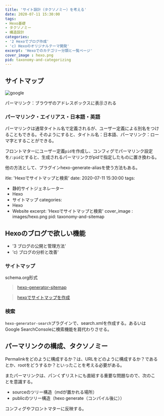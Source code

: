 ```yaml
---
title: 'サイト設計（タクソノミー）を考える'
date: 2020-07-11 15:30:00
tags:
- Hexo基礎
- タクソノミー
- 構造設計
categories:
- '2 Hexoでブログ作成'
- 'c) Hexoのオリジナルテーマ開発'
excerpt: 'Hexoでのカテゴリー分類と一覧ページ'
cover_image : hexo.png
pid: taxonomy-and-categorizing
---
```


## サイトマップ
![google](https://burturki.sirv.com/diy/google.png?w=300)

パーマリンク：ブラウザのアドレスボックスに表示される

### パーマリンク・エイリアス・日本語・英語
パーマリンクは通常タイトル名で定義されるが、ユーザー定義による別名をつけることもできる。そのようにすると、タイトル名：日本語、パーマリンク：ローマ字とすることができる。

フロントマターにユーザー定義`pid`を作成し、コンフィグでパーマリンク設定を`/:pid`とすると、生成されるパーマリンクがpidで指定したものに置き換わる。

他の方法として、プラグインhexo-generate-aliasを使う方法もある。

itle: 'Hexoでサイトマップと検索'
date: 2020-07-11 15:30:00
tags:
- 静的サイトジェネレーター
- Hexo
- サイトマップ
categories:
- Hexo
- Website
excerpt: 'Hexoでサイトマップと検索'
cover_image : images/hexo.png
pid: taxonomy-and-sitemap

## Hexoのブログで欲しい機能
- '3 ブログの公開と管理方法'
- 'c) ブログの分析と改善'

### サイトマップ

schema.org形式

> [hexo-generator-sitemap](https://github.com/hexojs/hexo-generator-sitemap)

> [hexoでサイトマップを作成](https://bitto.jp/posts/%E6%8A%80%E8%A1%93/Hexo/hexo-sitemap/)

### 検索

`hexo-generator-search`プラグインで、search.xmlを作成する。あるいはGoogle SearchConsoleに検索機能を肩代わりさせる。


## パーマリンクの構成、タクソノミー

Permalinkをどのように構成するか？は、URLをどのように構成するか？であるとか、rootをどうするか？といったことを考える必要がある。

またパーマリンクは、パンくずリストにも直結する重要な問題なので、次のことを意識する。

* sourceのツリー構造（mdが置かれる場所）
* publicのツリー構造（hexo generate（コンパイル後に））

コンフィグやフロントマターに反映する。


